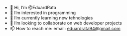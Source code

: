 - 👋 Hi, I’m @EduardRata
- 👀 I’m interested in programming
- 🌱 I’m currently learning new tehnologies
- 💞️ I’m looking to collaborate on web developer projects
- 📫 How to reach me: email: eduardrata94@gmail.com

